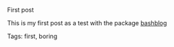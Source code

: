 First post

This is my first post as a test with the package [bashblog](https://github.com/cfenollosa/bashblog)


Tags: first, boring 
